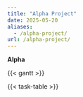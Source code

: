 ```yaml
---
title: "Alpha Project"
date: 2025-05-20
aliases:
  - /alpha-project/
url: /alpha-project/
---
```


**Alpha**

{{< gantt >}}

{{< task-table >}}

